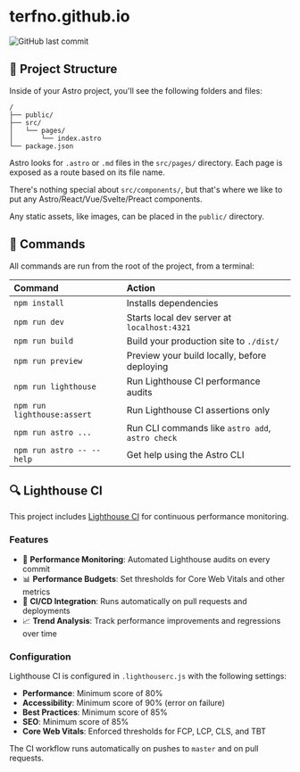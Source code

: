 # terfno.github.io

![GitHub last commit](https://img.shields.io/github/last-commit/terfno/terfno.github.io)

## 🚀 Project Structure

Inside of your Astro project, you'll see the following folders and files:

```text
/
├── public/
├── src/
│   └── pages/
│       └── index.astro
└── package.json
```

Astro looks for `.astro` or `.md` files in the `src/pages/` directory. Each page is exposed as a route based on its file name.

There's nothing special about `src/components/`, but that's where we like to put any Astro/React/Vue/Svelte/Preact components.

Any static assets, like images, can be placed in the `public/` directory.

## 🧞 Commands

All commands are run from the root of the project, from a terminal:

| Command                   | Action                                           |
| :------------------------ | :----------------------------------------------- |
| `npm install`             | Installs dependencies                            |
| `npm run dev`             | Starts local dev server at `localhost:4321`      |
| `npm run build`           | Build your production site to `./dist/`          |
| `npm run preview`         | Preview your build locally, before deploying     |
| `npm run lighthouse`      | Run Lighthouse CI performance audits            |
| `npm run lighthouse:assert` | Run Lighthouse CI assertions only              |
| `npm run astro ...`       | Run CLI commands like `astro add`, `astro check` |
| `npm run astro -- --help` | Get help using the Astro CLI                     |

## 🔍 Lighthouse CI

This project includes [Lighthouse CI](https://github.com/GoogleChrome/lighthouse-ci) for continuous performance monitoring.

### Features

- 🚀 **Performance Monitoring**: Automated Lighthouse audits on every commit
- 📊 **Performance Budgets**: Set thresholds for Core Web Vitals and other metrics
- 🔄 **CI/CD Integration**: Runs automatically on pull requests and deployments
- 📈 **Trend Analysis**: Track performance improvements and regressions over time

### Configuration

Lighthouse CI is configured in `.lighthouserc.js` with the following settings:

- **Performance**: Minimum score of 80%
- **Accessibility**: Minimum score of 90% (error on failure)
- **Best Practices**: Minimum score of 85%
- **SEO**: Minimum score of 85%
- **Core Web Vitals**: Enforced thresholds for FCP, LCP, CLS, and TBT

The CI workflow runs automatically on pushes to `master` and on pull requests.

